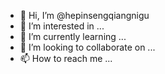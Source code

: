 - 👋 Hi, I’m @hepinsengqiangnigu
- 👀 I’m interested in ...
- 🌱 I’m currently learning ...
- 💞️ I’m looking to collaborate on ...
- 📫 How to reach me ...

<!---
hepinsengqiangnigu/hepinsengqiangnigu is a ✨ special ✨ repository because its `README.md` (this file) appears on your GitHub profile.
You can click the Preview link to take a look at your changes.
--->
